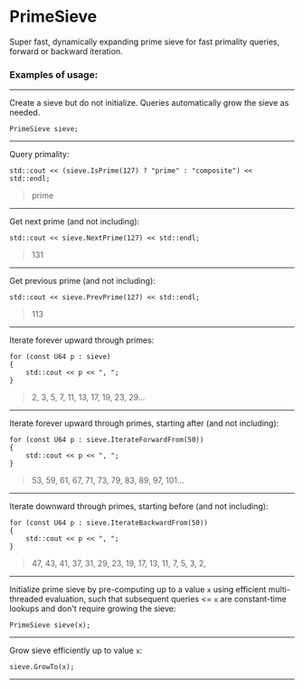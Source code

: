 # PrimeSieve
Super fast, dynamically expanding prime sieve for fast primality queries, forward or backward iteration.

### Examples of usage: ###

- - - -

Create a sieve but do not initialize. Queries automatically grow the sieve as needed.

`PrimeSieve sieve;`

- - - -

Query primality:

`std::cout << (sieve.IsPrime(127) ? "prime" : "composite") << std::endl;`

> prime

- - - -

Get next prime (and not including):

`std::cout << sieve.NextPrime(127) << std::endl;`

> 131

- - - -

Get previous prime (and not including):

`std::cout << sieve.PrevPrime(127) << std::endl;`

> 113

- - - -

Iterate forever upward through primes:

```
for (const U64 p : sieve)
{
    std::cout << p << ", ";
}
```

> 2, 3, 5, 7, 11, 13, 17, 19, 23, 29...

- - - -

Iterate forever upward through primes, starting after (and not including):

```
for (const U64 p : sieve.IterateForwardFrom(50))
{
    std::cout << p << ", ";
}
```

> 53, 59, 61, 67, 71, 73, 79, 83, 89, 97, 101...

- - - -

Iterate downward through primes, starting before (and not including):

```
for (const U64 p : sieve.IterateBackwardFrom(50))
{
    std::cout << p << ", ";
}
```

> 47, 43, 41, 37, 31, 29, 23, 19, 17, 13, 11, 7, 5, 3, 2,

- - - -

Initialize prime sieve by pre-computing up to a value `x` using efficient multi-threaded evaluation, such that subsequent queries <= `x` are constant-time lookups and don't require growing the sieve:

`PrimeSieve sieve(x);`

- - - -

Grow sieve efficiently up to value `x`:

`sieve.GrowTo(x);`

- - - -
